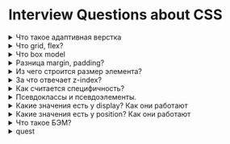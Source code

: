 # Interview Questions about CSS

<details>
<summary>Что такое адаптивная верстка</summary>

создание разных layout'ов сайта в зависимости от размеров экрана

отдельная верстка под каждый viewport

</details>

<details>
<summary>Что grid, flex?</summary>

grid - двумерный layout
flex - одномерный layout либо столбец, либо строка

</details>

<details>
<summary>
    Что box model
</summary>

Модель, описывающая размеры элементы
margin, padding, width, height, border

```css
box-sizing: border-box;
```

в width и height включает padding и border

```css
box-sizing: content-box;
```

в width и height НЕ включает padding и border

</details>

<details>
<summary>Разница margin, padding?</summary>

margin - внешние отступы
padding - внутренний отступы

margin collapse - случай, когда внешние отступы соседних блоков не складываются, а выбирается наибольший из них
у padding такого нет

</details>

<details>
<summary>Из чего строится размер элемента?</summary>

-   content
-   paddng inline + padding block
-   border inline + border block
-   margin inline + margin block

</details>
<details>
<summary>За что отвечает z-index?</summary>

управляет расположением позиционированных блоков(не static), поперечно экрану
больший z-index => ближе к пользователю
меньший z-index => дальше от пользователя

</details>

<details>
<summary>
Как считается специфичность?
</summary>

-   нижние декларации важне верних

У каждого селектора свой вес:

-   \* = 0
-   div = h1 = p = 1
-   .message = :hover = :active = 10
-   #message = 100
-   inline styles = 1000
-   important = 1000

inline стили это

```html
<div style="display: flex;">text</div>
```

</details>

<details>
<summary>
Псевдоклассы и псевдоэлементы.
</summary>

псевдоклассы:

-   hover
-   active
-   focus
-   checked
-   disabled
-   nth-child
-   root
-   not()
-   is()
-   placeholder-shown
-   и др

псевдоэлементов только 2:

-   before
-   after

</details>

<details>
<summary>Какие значения есть у display? Как они работают</summary>

-   block = блочный элемент стремится занять всё доступное пространство, блочные элементы располагаются один над другим вертикально
-   inline = элемент занимает пространство по своему содержимому, остается в строке с другими inline элементами, нельзя менять ширину и высоту
-   inline-block = элемент занимает пространство по своему содержимому, остается в строке с другими inline элементами, можно менять ширину высоту
-   flex = располагает детей элемента в строку или столбец и позволяет манипулировать их положением
-   grid = располагает детей элемента по двумерной сетке и позволяет манипулировать их положением
-   none = не отображает элемент, убирает его из ДОМ дерева
-   initial = то значение display, которое присуще этому тегу по умолчанию
</details>

<details>
<summary>Какие значения есть у position? Как они работают</summary>

-   static = значение по умолчанию, распологается последовательно в ДОМ дереве
-   relative = оставляет элемент в потоке ДОМ дерева, позволяет изменять положение относительно исходного
-   absolute = вырывает элемент из потока ДОМ дерева, позволяет изменять положение в пределах документа или ближайшего позиционированного родителя (со значением position !== static)
-   fixed = вырывает элемент из потока ДОМ дерева, позволяет изменять положение в пределах экрана или ближайшего позиционированного родителя со значением (position !== static)
-   sticky = оставляет элемент в потоке ДОМ дерева, позволяет изменять положение в рамках родителя на определенном расстоянии от краёв этого родителя
</details>

<details>
<summary>Что такое БЭМ?</summary>
Блок Элемент Модификатор

методология
подразумевает компонентный подход к верстке
помогает разворачивать сложные верстки

</details>

<details>
<summary>quest</summary>
</details>
